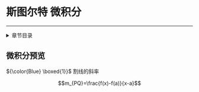# 斯图尔特 微积分

---  
<details>
<summary>章节目录</summary>

[[toc]]

</details>

## 微积分预览

${\color{Blue} \boxed{1}}$ 割线的斜率

$$m_{PQ}=\frac{f(x)-f(a)}{x-a}$$

